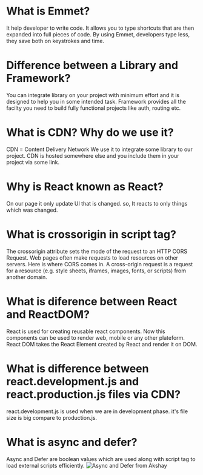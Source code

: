 # What is Emmet?
It help developer to write code. It allows you to type shortcuts that are then expanded into full pieces of code. By using Emmet, developers type less, they save both on keystrokes and time.

# Difference between a Library and Framework?
You can integrate library on your project with minimum effort and it is designed to help you in some intended task. Framework provides all the facilty you need to build fully functional projects like auth, routing etc.

# What is CDN? Why do we use it?
CDN = Content Delivery Network
We use it to integrate some library to our project. CDN is hosted somewhere else and you include them in your project via some link.

# Why is React known as React?
On our page it only update UI that is changed. so, It reacts to only things which was changed.

# What is crossorigin in script tag?
The crossorigin attribute sets the mode of the request to an HTTP CORS Request. Web pages often make requests to load resources on other servers. Here is where CORS comes in. A cross-origin request is a request for a resource (e.g. style sheets, iframes, images, fonts, or scripts) from another domain.

# What is diference between React and ReactDOM?
React is used for creating reusable react components. Now this components can be used to render web, mobile or any other plateform.
React DOM takes the React Element created by React and render it on DOM.

# What is difference between react.development.js and react.production.js files via CDN?
react.development.js is used when we are in development phase. it's file size is big compare to production.js.

# What is async and defer?
Async and Defer are boolean values which are used along with script tag to load external scripts efficiently.
![Async and Defer from Akshay](https://imgur.com/a/qiAuE6P)

